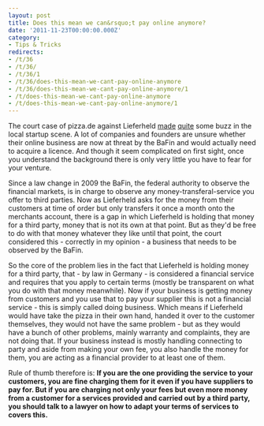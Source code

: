 ```yaml
---
layout: post
title: Does this mean we can&rsquo;t pay online anymore?
date: '2011-11-23T00:00:00.000Z'
category:
- Tips & Tricks
redirects:
- /t/36
- /t/36/
- /t/36/1
- /t/36/does-this-mean-we-cant-pay-online-anymore
- /t/36/does-this-mean-we-cant-pay-online-anymore/1
- /t/does-this-mean-we-cant-pay-online-anymore
- /t/does-this-mean-we-cant-pay-online-anymore/1
---
```




The court case of pizza.de against Lieferheld [made](http://www.deutsche-startups.de/2011/10/06/lieferheld-pizza-urteil-bafin/) [quite](http://www.gruenderszene.de/interviews/bafin-lieferheld-pizza-de-fabian-siegel) some buzz in the local startup scene. A lot of companies and founders are unsure whether their online business are now at threat by the BaFin and would actually need to acquire a licence. And though it seem complicated on first sight, once you understand the background there is only very little you have to fear for your venture.

Since a law change in 2009 the BaFin, the federal authority to observe the financial markets, is in charge to observe any money-transferal-service you offer to third parties. Now as Lieferheld asks for the money from their customers at time of order but only transfers it once a month onto the merchants account, there is a gap in which Lieferheld is holding that money for a third party, money that is not its own at that point. But as they'd be free to do with that money whatever they like until that point, the court considered this - correctly in my opinion - a business that needs to be observed by the BaFin.

So the core of the problem lies in the fact that Lieferheld is holding money for a third party, that - by law in Germany - is considered a financial service and requires that you apply to certain terms (mostly be transparent on what you do with that money meanwhile). Now if your business is getting money from customers and you use that to pay your supplier this is not a financial service - this is simply called doing business. Which means if Lieferheld would have take the pizza in their own hand, handed it over to the customer themselves, they would not have the same problem - but as they would have a bunch of other problems, mainly warranty and complaints, they are not doing that. If your business instead is mostly handling connecting to party and aside from making your own fee, you also handle the money for them, you are acting as a financial provider to at least one of them.

Rule of thumb therefore is: **If you are the one providing the service to your customers, you are fine charging them for it even if you have suppliers to pay for. But if you are charging not only your fees but even more money from a customer for a services provided and carried out by a third party, you should talk to a lawyer on how to adapt your terms of services to covers this.**
